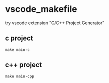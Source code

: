 # vscode_makefile
try vscode extension "C/C++ Project Generator"

## c project

`make main-c`

## c++ project

`make main-cpp`
